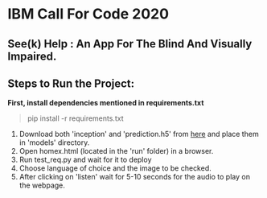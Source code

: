 # IBM Call For Code 2020

## See(k) Help : An App For The Blind And Visually Impaired.

## Steps to Run the Project:

**First, install dependencies mentioned in requirements.txt**

> pip install -r requirements.txt


1. Download both 'inception' and 'prediction.h5' from [here](https://www.google.com) and place them in 'models' directory.
2. Open homex.html (located in the 'run' folder) in a browser.
3. Run test_req.py and wait for it to deploy
4. Choose language of choice and the image to be checked.
5. After clicking on 'listen' wait for 5-10 seconds for the audio to play on the webpage.
